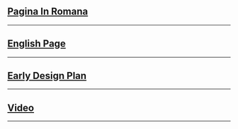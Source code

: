 ## [Pagina In Romana](/alset-v2/ro)
---
## [English Page](/alset-v2/en)
---
## [Early Design Plan](main_architecture.md)
---
## [Video](https://drive.google.com/file/d/1yYsuGL1z-vGxxotCmbGgHX3bLXnPQZJQ/view?usp=sharing)
---

